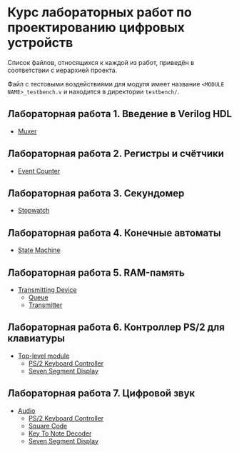 # Курс лабораторных работ по проектированию цифровых устройств

Список файлов, относящихся к каждой из работ, приведён в соответствии с иерархией проекта.

Файл с тестовыми воздействиями для модуля имеет название `<MODULE NAME>_testbench.v` и находится в директории `testbench/`.

## Лабораторная работа 1. Введение в Verilog HDL
* [Muxer](muxer.v)

## Лабораторная работа 2. Регистры и счётчики
* [Event Counter](event_counter.v)

## Лабораторная работа 3. Секундомер
* [Stopwatch](stopwatch.v)

## Лабораторная работа 4. Конечные автоматы
* [State Machine](state_machine.v)

## Лабораторная работа 5. RAM-память
* [Transmitting Device](TransmittingDevice.v)
  * [Queue](FIFO.v)
  * [Transmitter](Transmitter.v)

## Лабораторная работа 6. Контроллер PS/2 для клавиатуры
* [Top-level module](lab6.v)
  * [PS/2 Keyboard Controller](ps2_keyboard.v)
  * [Seven Segment Display](SevenSegmentDisplay.v)

## Лабораторная работа 7. Цифровой звук
* [Audio](Audio.v)
  * [PS/2 Keyboard Controller](ps2_keyboard.v)
  * [Square Code](SquareCode.v)
  * [Key To Note Decoder](KeyToNote.v)
  * [Seven Segment Display](SevenSegmentDisplay.v)
